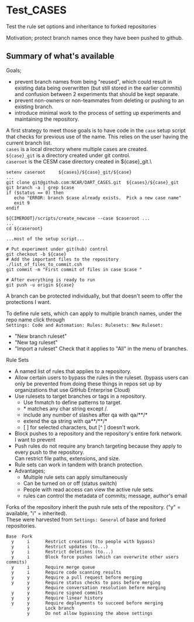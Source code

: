 # Test_CASES
Test the rule set options and inheritance to forked repositories

Motivation; protect branch names once they have been pushed to github.

Summary of what's available
---------------------------

Goals;
*  prevent branch names from being "reused", which could result in existing data
      being overwritten (but still stored in the earlier commits)
      and confusion between 2 experiments that should be kept separate.
*  prevent non-owners or non-teammates from deleting or pushing to an existing branch.
*  introduce minimal work to the process of setting up experiments and maintaining the repository.

A first strategy to meet those goals is to have code in the `case` setup script that checks for
previous use of the name.  This relies on the user having the current branch list.\
`cases` is a local directory where multiple cases are created.\
`${case}_git` is a directory created under git control.\
`caseroot` is the CESM case directory created in ${case}_git.\
```
setenv caseroot     ${cases}/${case}_git/${case}
...
git clone git@github.com:NCAR/DART_CASES.git  ${cases}/${case}_git
git branch -a | grep $case
if ($status == 0) then
   echo "ERROR: branch $case already exists.  Pick a new case name"
   exit 9
endif

${CIMEROOT}/scripts/create_newcase --case $caseroot ...
...
cd ${caseroot}

...most of the setup script...

# Put experiment under git(hub) control
git checkout -b ${case}
# Add the important files to the repository
./list_of_files_to_commit.csh
git commit -m "First commit of files in case $case "

# After everything is ready to run
git push -u origin ${case}

```


A branch can be protected individually, but that doesn't seem to offer the protections I want.

To define rule sets, which can apply to multiple branch names, under the repo name click through \
`Settings: Code and Automation: Rules: Rulesets: New Ruleset:`
  - "New branch ruleset"
  - "New tag ruleset"
  - "Import a ruleset"
Check that it applies to "All" in the menu of branches.

Rule Sets
+   A named list of rules that applies to a repository.
+   Allow certain users to bypass the rules in the ruleset.  (bypass users can only be prevented from doing these things in repos
      set up by organizations that use GitHub Enterprise Cloud)
+   Use rulesets to target branches or tags in a repository.
    -   Use fnmatch to define patterns to target.
    -   \* matches any char string except /.
    -   include any number of slashes after qa with qa/\*\*/\*
    -   extend the qa string with qa\*\*/\*\*/\*
    -   \[ \] for selected characters, but [^ ] doesn't work.
+   Block pushes to a repository and the repository's entire fork network.\
    I want to prevent 
+   Push rules do not require any branch targeting because they apply to every push to the repository.\
     Can restrict file paths, extensions, and size.  
+   Rule sets can work in tandem with branch protection.
+   Advantages;
    - Multiple rule sets can apply simultaneously
    - Can be turned on or off (status switch)
    - People with read access can view the active rule sets.
    - rules can control the metadata of commits; message, author's email

Forks of the repository inherit the push rule sets of the repository. ("y" = available, "i" = inherited).\
These were harvested from `Settings: General` of base and forked repositories.
```
Base  Fork
  y     i      Restrict creations (to people with bypass)
  y     i      Restrict updates (to...)
  y     i      Restrict deletions (to...)
  y     i      Block force pushes (which can overwrite other users commits)
  y     i      Require merge queue
  y     i      Require code scanning results
  y     y      Require a pull request before merging
  y     y      Require status checks to pass before merging
        y      Require conversation resolution before merging
  y     y      Require signed commits
  y     y      Require linear history
  y     y      Require deployments to succeed before merging
        y      Lock branch
        y      Do not allow bypassing the above settings
